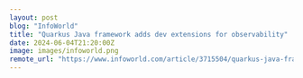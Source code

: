 ```yaml
---
layout: post
blog: "InfoWorld"
title: "Quarkus Java framework adds dev extensions for observability"
date: 2024-06-04T21:20:00Z
image: images/infoworld.png
remote_url: "https://www.infoworld.com/article/3715504/quarkus-java-framework-adds-dev-extensions-for-observability.html#tk.rss_applicationdevelopment"
---
```

